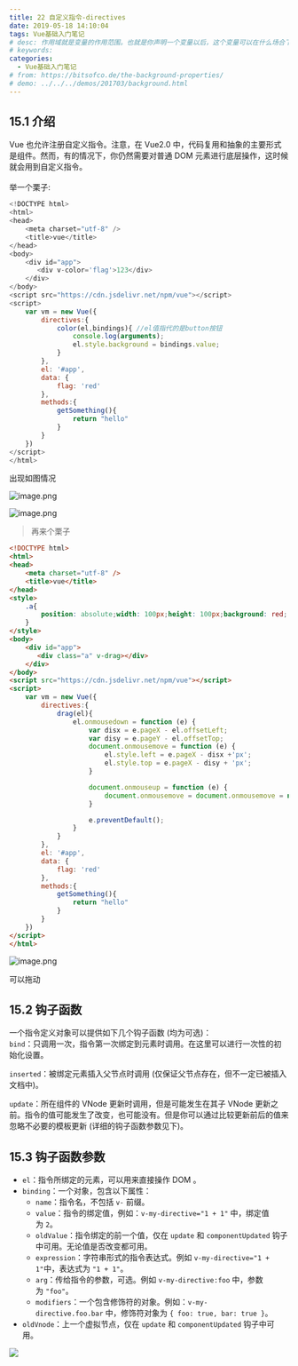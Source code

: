 ```yaml
---
title: 22 自定义指令-directives
date: 2019-05-18 14:10:04
tags: Vue基础入门笔记
# desc: 作用域就是变量的作用范围。也就是你声明一个变量以后，这个变量可以在什么场合下使用。以前的JavaScript只有全局作用域，和函数作用域。
# keywords: 
categories:
  - Vue基础入门笔记
# from: https://bitsofco.de/the-background-properties/
# demo: ../../../demos/201703/background.html
---
```


<a name="VpxwT"></a>
## 15.1 介绍
Vue 也允许注册自定义指令。注意，在 Vue2.0 中，代码复用和抽象的主要形式是组件。然而，有的情况下，你仍然需要对普通 DOM 元素进行底层操作，这时候就会用到自定义指令。<br />
<br />举一个栗子:
```javascript
<!DOCTYPE html>
<html>
<head>
    <meta charset="utf-8" />
    <title>vue</title>
</head>
<body>
    <div id="app">
       <div v-color='flag'>123</div>
    </div>
</body>
<script src="https://cdn.jsdelivr.net/npm/vue"></script> 
<script>
    var vm = new Vue({
        directives:{
            color(el,bindings){ //el值指代的是button按钮
                console.log(arguments);
                el.style.background = bindings.value;
            }
        },
        el: '#app',
        data: {
            flag: 'red'
        },
        methods:{
            getSomething(){
                return "hello"
            }
        }
    })
</script>
</html>
```

出现如图情况

![image.png](https://cdn.nlark.com/yuque/0/2019/png/271124/1557979872661-82fbbe5f-21d7-4d27-b776-8e6da08f262e.png#align=left&display=inline&height=68&name=image.png&originHeight=136&originWidth=576&size=3491&status=done&width=288)

![image.png](https://cdn.nlark.com/yuque/0/2019/png/271124/1557981369618-255dc6df-0173-436d-8d90-4e3a08c08685.png#align=left&display=inline&height=164&name=image.png&originHeight=328&originWidth=1558&size=102694&status=done&width=779)

> 再来个栗子


```html
<!DOCTYPE html>
<html>
<head>
    <meta charset="utf-8" />
    <title>vue</title>
</head>
<style>
    .a{
        position: absolute;width: 100px;height: 100px;background: red;
    }
</style>
<body>
    <div id="app">
       <div class="a" v-drag></div>
    </div>
</body>
<script src="https://cdn.jsdelivr.net/npm/vue"></script> 
<script>
    var vm = new Vue({
        directives:{
            drag(el){
                el.onmousedown = function (e) {
                    var disx = e.pageX - el.offsetLeft;
                    var disy = e.pageY - el.offsetTop;
                    document.onmousemove = function (e) {
                        el.style.left = e.pageX - disx +'px';
                        el.style.top = e.pageX - disy + 'px';
                    }

                    document.onmouseup = function (e) {
                        document.onmousemove = document.onmousemove = null;
                    }

                    e.preventDefault();
                }
            }
        },
        el: '#app',
        data: {
            flag: 'red'
        },
        methods:{
            getSomething(){
                return "hello"
            }
        }
    })
</script>
</html>
```

![image.png](https://cdn.nlark.com/yuque/0/2019/png/271124/1557981323722-a124890f-84be-46cd-841c-59bdaeecadf8.png#align=left&display=inline&height=251&name=image.png&originHeight=502&originWidth=1720&size=17097&status=done&width=860)

可以拖动

<a name="2MYal"></a>
## 15.2 钩子函数
一个指令定义对象可以提供如下几个钩子函数 (均为可选)：<br />`bind`：只调用一次，指令第一次绑定到元素时调用。在这里可以进行一次性的初始化设置。

`inserted`：被绑定元素插入父节点时调用 (仅保证父节点存在，但不一定已被插入文档中)。

`update`：所在组件的 VNode 更新时调用，但是可能发生在其子 VNode 更新之前。指令的值可能发生了改变，也可能没有。但是你可以通过比较更新前后的值来忽略不必要的模板更新 (详细的钩子函数参数见下)。

<a name="Zd937"></a>
## 15.3 钩子函数参数

- `el`：指令所绑定的元素，可以用来直接操作 DOM 。
- `binding`：一个对象，包含以下属性：
  - `name`：指令名，不包括 `v-` 前缀。
  - `value`：指令的绑定值，例如：`v-my-directive="1 + 1"` 中，绑定值为 `2`。
  - `oldValue`：指令绑定的前一个值，仅在 `update` 和 `componentUpdated` 钩子中可用。无论值是否改变都可用。
  - `expression`：字符串形式的指令表达式。例如 `v-my-directive="1 + 1"`中，表达式为 `"1 + 1"`。
  - `arg`：传给指令的参数，可选。例如 `v-my-directive:foo` 中，参数为 `"foo"`。
  - `modifiers`：一个包含修饰符的对象。例如：`v-my-directive.foo.bar` 中，修饰符对象为 `{ foo: true, bar: true }`。
- `oldVnode`：上一个虚拟节点，仅在 `update` 和 `componentUpdated` 钩子中可用。

![](https://cdn.nlark.com/yuque/0/2019/png/271124/1557981403487-88a67750-c0c9-41d7-9112-d52bdc8b3534.png#align=left&display=inline&height=142&originHeight=310&originWidth=1632&status=done&width=746)



